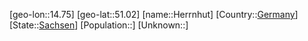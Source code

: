 ﻿---
location: [51.02,14.75]
type: City
tags:
- geo/City


SpocWebEntityId: 30913
isDeleted: false
confidential: public

---
[geo-lon::14.75]
[geo-lat::51.02]
[name::Herrnhut]
[Country::[Germany](geo/Continent/Europe/Germany.md)]
[State::[Sachsen](geo/Continent/Europe/Germany/Sachsen.md)]
[Population::]
[Unknown::]

